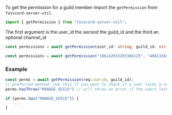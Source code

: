 To get the permission for a guild member import the `getPermission` from `fosscord-server-util`.

```ts
import { getPermission } from "fosscord-server-util";
```

The first argument is the user_id the second the guild_id and the third an optional channel_id

```ts
const permissions = await getPermission(user_id: string, guild_id: string, channel_id?: string)

const permissions = await getPermission("106142653265366125", "4061326832657368175")
```

### Example

```ts
const perms = await getPermission(req.userid, guild_id);
// preferred method: Use this if you want to check if a user lacks a certain permission and abort the operation
perms.hasThrow("MANAGE_GUILD") // will throw an error if the users lacks the permission

if (perms.has("MANAGE_GUILD")) {
    ...
}
```
